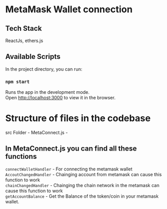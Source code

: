 # MetaMask Wallet connection

## Tech Stack

ReactJs, ethers.js

## Available Scripts

In the project directory, you can run:

### `npm start`

Runs the app in the development mode.\
Open [http://localhost:3000](http://localhost:3000) to view it in the browser.

# Structure of files in the codebase

src Folder - MetaConnect.js -

## In MetaConnect.js you can find all these functions

`connectWalletHandler` - For connecting the metamask wallet<br/>
`AccoutChangedHandler` - Chainging account from metamask can cause this function to work<br/>
`chainChangedHandler` - Chainging the chain network in the metamask can cause this function to work<br/>
`getAccountBalance` - Get the Balance of the token/coin in your metamask wallet.
